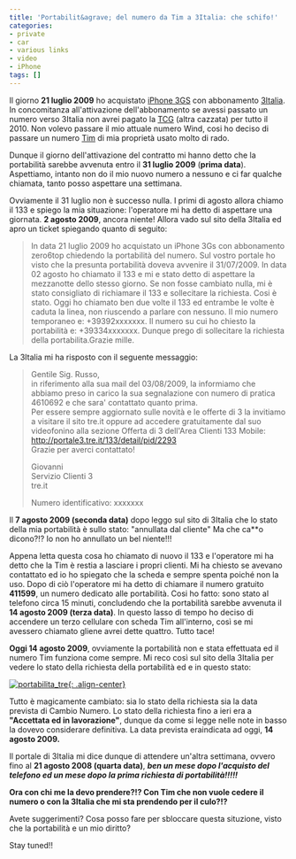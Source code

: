 ```yaml
---
title: 'Portabilit&agrave; del numero da Tim a 3Italia: che schifo!'
categories:
- private
- car
- various links
- video
- iPhone
tags: []
---
```

Il giorno **21 luglio 2009** ho acquistato [iPhone
3GS](http://www.apple.com/it/iphone/) con abbonamento
[3Italia](http://www.tre.it). In concomitanza all'attivazione dell'abbonamento
se avessi passato un numero verso 3Italia non avrei pagato la
[TCG](http://it.wikipedia.org/wiki/Tassa_di_concessione_governativa) (altra
cazzata) per tutto il 2010. Non volevo passare il mio attuale numero Wind,
cosi ho deciso di passare un numero [Tim](http://www.tim.it) di mia proprietà
usato molto di rado.

Dunque il giorno dell'attivazione del contratto mi hanno detto che la
portabilità sarebbe avvenuta entro il **31 luglio 2009** (**prima data**).
Aspettiamo, intanto non do il mio nuovo numero a nessuno e ci far qualche
chiamata, tanto posso aspettare una settimana.

Ovviamente il 31 luglio non è successo nulla. I primi di agosto allora chiamo
il 133 e spiego la mia situazione: l'operatore mi ha detto di aspettare una
giornata. **2 agosto 2009**, ancora niente! Allora vado sul sito della 3Italia
ed apro un ticket spiegando quanto di seguito:

>In data 21 luglio 2009 ho acquistato un iPhone 3Gs con abbonamento zero6top
chiedendo la portabilità del numero. Sul vostro portale ho visto che la
presunta portabilità doveva avvenire il 31/07/2009. In data 02 agosto ho
chiamato il 133 e mi e stato detto di aspettare la mezzanotte dello stesso
giorno. Se non fosse cambiato nulla, mi è stato consigliato di richiamare il
133 e sollecitare la richiesta. Cosi è stato. Oggi ho chiamato ben due volte il
133 ed entrambe le volte è caduta la linea, non riuscendo a parlare con
nessuno. Il mio numero temporaneo e: +39392xxxxxxx. Il numero su cui ho chiesto
la portabilità e: +39334xxxxxxx. Dunque prego di sollecitare la richiesta
della portabilita.Grazie mille.

La 3Italia mi ha risposto con il seguente messaggio:

>Gentile Sig. Russo,  
in riferimento alla sua mail del 03/08/2009, la informiamo che abbiamo preso
in carico la sua segnalazione con numero di pratica 4610692 e che sara'
contattato quanto prima.  
Per essere sempre aggiornato sulle novità e le offerte di 3 la invitiamo a
visitare il sito tre.it oppure ad accedere gratuitamente dal suo videofonino
alla sezione Offerta di 3 dell'Area Clienti 133 Mobile:  
><http://portale3.tre.it/133/detail/pid/2293>  
>Grazie per averci contattato!
>
>Giovanni  
Servizio Clienti 3  
tre.it
>
>Numero identificativo: xxxxxxx

Il **7 agosto 2009 (seconda data)** dopo leggo sul sito di 3Italia che lo
stato della mia portabilità è sullo stato: "annullata dal cliente" Ma che
ca\*\*o dicono?!? Io non ho annullato un bel niente!!!

Appena letta questa cosa ho chiamato di nuovo il 133 e l'operatore mi ha detto
che la Tim è restia a lasciare i propri clienti. Mi ha chiesto se avevano
contattato ed io ho spiegato che la scheda e sempre spenta poiché non la uso.
Dopo di ciò l'operatore mi ha detto di chiamare il numero gratuito **411599**,
un numero dedicato alle portabilità. Cosi ho fatto: sono stato al telefono
circa 15 minuti, concludendo che la portabilità sarebbe avvenuta il **14
agosto 2009 (terza data)**. In questo lasso di tempo ho deciso di accendere un
terzo cellulare con scheda Tim all'interno, così se mi avessero chiamato
gliene avrei dette quattro. Tutto tace!

**Oggi 14 agosto 2009**, ovviamente la portabilità non e stata effettuata ed il numero Tim funziona come sempre. Mi reco così sul sito della 3Italia per vedere lo stato della richiesta della portabilità ed e in questo stato:

[![portabilita_tre]({{site.url}}/images/portabilita_tre.png){: .align-center}]({{site.url}}/images/portabilita_tre.png)

Tutto è magicamente cambiato: sia lo stato della richiesta sia la data
prevista di Cambio Numero. Lo stato della richiesta fino a ieri era a
**"Accettata ed in lavorazione"**, dunque da come si legge nelle note in basso
la dovevo considerare definitiva. La data prevista eraindicata ad oggi, **14
agosto 2009.**

Il portale di 3Italia mi dice dunque di attendere un'altra settimana, ovvero
fino al **21 agosto 2008 (quarta data)**, _**ben un mese dopo l'acquisto del
telefono ed un mese dopo la prima richiesta di portabilità!!!!!**_

**Ora con chi me la devo prendere?!? Con Tim che non vuole cedere il numero o con la 3Italia che mi sta prendendo per il culo?!?**

Avete suggerimenti? Cosa posso fare per sbloccare questa situzione, visto che
la portabilità e un mio diritto?

Stay tuned!!
